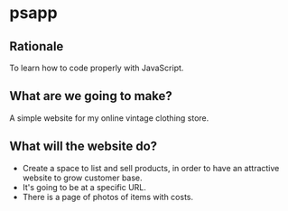 # psapp

## Rationale

To learn how to code properly with JavaScript.

## What are we going to make?

A simple website for my online vintage clothing store.

## What will the website do?

- Create a space to list and sell products, in order to have an attractive website to grow customer base.
- It's going to be at a specific URL.
- There is a page of photos of items with costs.